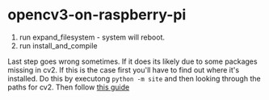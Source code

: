 # opencv3-on-raspberry-pi

1. run expand_filesystem - system will reboot.
1. run install_and_compile

Last step goes wrong sometimes. If it does its likely due to some packages missing in cv2. 
If this is the case first you'll have to find out where it's installed.
Do this by executong `python -m site` and then looking through the paths for cv2. 
Then follow [this guide](https://blog.piwheels.org/how-to-work-out-the-missing-dependencies-for-a-python-package/)
